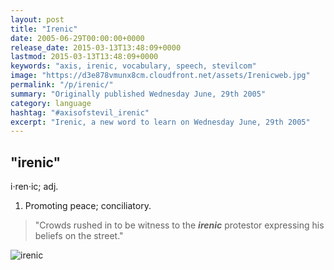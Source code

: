 ```yaml
---
layout: post
title: "Irenic"
date: 2005-06-29T00:00:00+0000
release_date: 2015-03-13T13:48:09+0000
lastmod: 2015-03-13T13:48:09+0000
keywords: "axis, irenic, vocabulary, speech, stevilcom"
image: "https://d3e878vmunx8cm.cloudfront.net/assets/Irenicweb.jpg"
permalink: "/p/irenic/"
summary: "Originally published Wednesday June, 29th 2005"
category: language
hashtag: "#axisofstevil_irenic"
excerpt: "Irenic, a new word to learn on Wednesday June, 29th 2005"
---
```


[id_1]: https://d3e878vmunx8cm.cloudfront.net/assets/Irenicweb.jpg "irenic"

## "irenic" ##

i·ren·ic; adj.

1. Promoting peace; conciliatory.
 
> "Crowds rushed in to be witness to the ***irenic*** protestor expressing his beliefs on the street."

![irenic][id_1]
